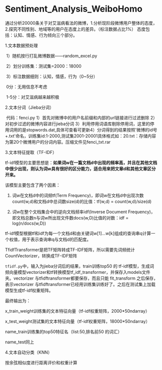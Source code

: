 # Sentiment_Analysis_WeiboHomo
通过分析20000条关于对艾滋病看法的微博，1.分析现阶段微博用户整体的态度，2.探究不同性别、地域等的用户在态度上的差异。（标注数据占比1%）
态度包括：认知、情感、行为倾向三个部分。



1.文本数据预处理

​    1）随机按行打乱微博数据——random_excel.py

​    2）划分训练集：测试集=2000：18000

​    3）标注数据细则：认知，情感，行为（0~5分）

​        0分：无用信息不考虑

​        1-5分：对艾滋病越来越积极



2.文本分词（Jieba分词）

​    代码：fenci.py
​    1）首先对微博中的用户名前缀和内部的url链接进行过滤删除
​    2）对初步过滤的微博内容进行jieba分词
​    3）利用停用词语库剔除停用词，这里的停用词用的是stopwords.dat,具体可查看可更新
​    4）分词得到的结果按照'微博的id号+.txt'命名，训练集id:1-2000,测试集2001-20001
​    具体格式如：20.txt：存储内容为第20个微博用户的分词内容。压缩文件见fenci_txt.rar



3.文本特征提取（TF-IDF）



tf-idf模型的主要思想是：**如果词w在一篇文档d中出现的频率高，并且在其他文档中很少出现，则认为词w具有很好的区分能力，适合用来把文章d和其他文章区分开来。**



该模型主要包含了两个因素：



1. 词w在文档d中的词频tf(Term Frequency)，即词w在文档d中出现次数count(w,d)和文档d中总词数size(d)的比值：tf(w,d) = count(w,d)/size(d)

   

2. 词w在整个文档集合中的逆向文档频率idf(Inverse Document Frequency)，即文档总数n与词w所出现文件数docs(w,D)比值的对数：idf = log(n/docs(w,D))

   

tf-idf模型根据tf和idf为每一个文档d和由关键词w[1]…w[k]组成的查询串q计算一个权值，用于表示查询串q与文档d的匹配度。



TfidfTransformer是把TF矩阵转成TF-IDF矩阵，所以需要先词频统计CountVectorizer，转换成TF-IDF矩阵



`tfidf.py`中，输入为jieba分词后的结果，train训练top50 的 tf-idf模型，生成词频向量模型vectorizer和tf转换模型tf_idf_transformer，并保存入models文件夹。vectorizer 与tfidftransformer都要保存，而且只能 fit_transform 之后保存，表示vectorizer 与tfidftransformer已经用训练集训练好了。之后在测试集上加载模型生成tf-idf权重矩阵。



最终输出为：



x_train_weight训练集的文本特征向量（tf-idf权重矩阵，2000*50ndarray）



x_test_weight测试集的文本特征向量（tf-idf权重矩阵，18000*50ndarray）



name_train训练集的top50特征名（list:50,排名前50 的词汇）



name_test同上



4.文本自动分类（KNN）



按余弦相似度进行距离评价和权重计算